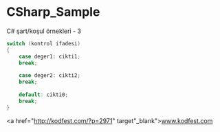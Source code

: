# CSharp_Sample
C# şart/koşul örnekleri - 3
```C#
switch (kontrol ifadesi)
{
    case deger1: cikti1;
    break;
  
    case deger2: cikti2;
    break;
  
    default: cikti0;
    break;
}
```

<a href="http://kodfest.com/?p=2971" target"_blank">www.kodfest.com</a>


